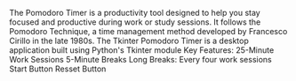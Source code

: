The Pomodoro Timer is a productivity tool designed to help you stay focused and productive during work or study sessions. It follows the Pomodoro Technique, a time management method developed by Francesco Cirillo in the late 1980s.
The Tkinter Pomodoro Timer is a desktop application built using Python's Tkinter module
Key Features:
25-Minute Work Sessions
5-Minute Breaks
Long Breaks: Every four work sessions
Start Button
Resset Button
